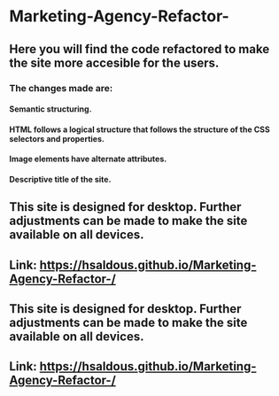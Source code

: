 # Marketing-Agency-Refactor-

## Here you will find the code refactored to make the site more accesible for the users.
### The changes made are:
#### Semantic structuring.
#### HTML follows a logical structure that follows the structure of the CSS selectors and properties.
#### Image elements have alternate attributes.
#### Descriptive title of the site.


## This site is designed for desktop. Further adjustments can be made to make the site available on all devices.

## Link: https://hsaldous.github.io/Marketing-Agency-Refactor-/

## This site is designed for desktop. Further adjustments can be made to make the site available on all devices.

## Link: https://hsaldous.github.io/Marketing-Agency-Refactor-/

